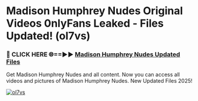 # Madison Humphrey Nudes Original Videos 0nlyFans Leaked - Files Updated! (ol7vs)

<h3>🔴 CLICK HERE 🌐==►► <a href="https://tinyurl.com/yrmya6cz" rel="nofollow">Madison Humphrey Nudes Updated Files</a></h3>

Get Madison Humphrey Nudes and all content. Now you can access all videos and pictures of Madison Humphrey Nudes. New Updated Files 2025!

[![ol7vs](https://i.imgur.com/FMdXYCs.gif)](https://tinyurl.com/yrmya6cz)
